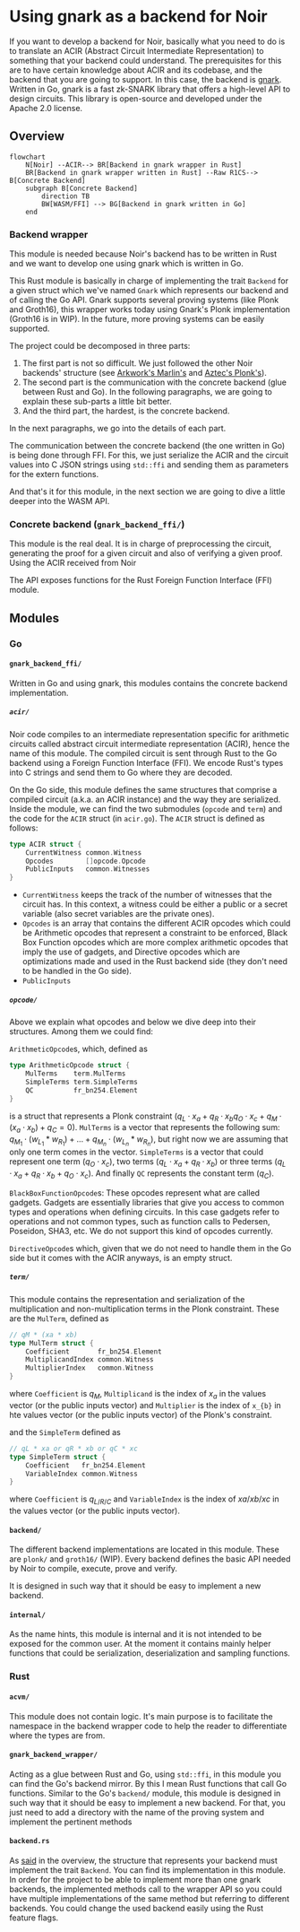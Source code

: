 # Using gnark as a backend for Noir

If you want to develop a backend for Noir, basically what you need to do is to translate an ACIR (Abstract Circuit Intermediate Representation) to something that your backend could understand.
The prerequisites for this are to have certain knowledge about ACIR and its codebase, and the backend that you are going to support.
In this case, the backend is [gnark](https://github.com/ConsenSys/gnark). Written in Go, gnark is a fast zk-SNARK library that offers a high-level API to design circuits. This library is open-source and developed under the Apache 2.0 license.

## Overview

```mermaid
flowchart
    N[Noir] --ACIR--> BR[Backend in gnark wrapper in Rust]
    BR[Backend in gnark wrapper written in Rust] --Raw R1CS--> B[Concrete Backend]
    subgraph B[Concrete Backend]
        direction TB
        BW[WASM/FFI] --> BG[Backend in gnark written in Go]
    end
```

### Backend wrapper

This module is needed because Noir's backend has to be written in Rust and we want to develop one using gnark which is written in Go.

This Rust module is basically in charge of implementing the trait `Backend` for a given struct which we've named `Gnark` which represents our backend and of calling the Go API. Gnark supports several proving systems (like Plonk and Groth16), this wrapper works today using Gnark's Plonk implementation (Groth16 is in WIP). In the future, more proving systems can be easily supported.

The project could be decomposed in three parts:

1. The first part is not so difficult. We just followed the other Noir backends' structure (see [Arkwork's Marlin's](https://github.com/noir-lang/marlin_arkworks_backend/tree/master/src) and [Aztec's Plonk's](https://github.com/noir-lang/aztec_backend/tree/master/barretenberg_static_lib/src)).
2. The second part is the communication with the concrete backend (glue between Rust and Go). In the following paragraphs, we are going to explain these sub-parts a little bit better.
3. And the third part, the hardest, is the concrete backend. 

In the next paragraphs, we go into the details of each part.

The communication between the concrete backend (the one written in Go) is being done through FFI. For this, we just serialize the ACIR and the circuit values into C JSON strings using `std::ffi` and sending them as parameters for the extern functions.

And that's it for this module, in the next section we are going to dive a little deeper into the WASM API.

### Concrete backend (`gnark_backend_ffi/`)

This module is the real deal. It is in charge of preprocessing the circuit, generating the proof for a given circuit and also of verifying a given proof. Using the ACIR received from Noir 

The API exposes functions for the Rust Foreign Function Interface (FFI) module.

## Modules

### Go

#### `gnark_backend_ffi/`

Written in Go and using gnark, this modules contains the concrete backend implementation.

##### `acir/`

Noir code compiles to an intermediate representation specific for arithmetic circuits called abstract circuit intermediate representation (ACIR), hence the name of this module. The compiled circuit is sent through Rust to the Go backend using a Foreign Function Interface (FFI). We encode Rust's types into C strings and send them to Go where they are decoded.

On the Go side, this module defines the same structures that comprise a compiled circuit (a.k.a. an ACIR instance) and the way they are serialized. Inside the module, we can find the two submodules (`opcode` and `term`) and the code for the `ACIR` struct (in `acir.go`). The `ACIR` struct is defined as follows:

```go
type ACIR struct {
	CurrentWitness common.Witness
	Opcodes        []opcode.Opcode
	PublicInputs   common.Witnesses
}
```

- `CurrentWitness` keeps the track of the number of witnesses that the circuit has. In this context, a witness could be either a public or a secret variable (also secret variables are the private ones).
- `Opcodes` is an array that contains the different ACIR opcodes which could be Arithmetic opcodes that represent a constraint to be enforced, Black Box Function opcodes which are more complex arithmetic opcodes that imply the use of gadgets, and Directive opcodes which are optimizations made and used in the Rust backend side (they don't need to be handled in the Go side). 
- `PublicInputs`

##### `opcode/` 

Above we explain what opcodes and below we dive deep into their structures. Among them we could find:

`ArithmeticOpcode`s, which, defined as
```go
type ArithmeticOpcode struct {
	MulTerms    term.MulTerms
	SimpleTerms term.SimpleTerms
	QC          fr_bn254.Element
}
```
is a struct that represents a Plonk constraint ($q_{L} \cdot x_{a} + q_{R} \cdot x_{b} 
 q_{O} \cdot x_{c} + q_{M} \cdot (x_{a} \cdot x_{b}) + q_{C} = 0$). `MulTerms` is a vector that represents the following sum: $q_{M_1} \cdot (w_{L_{1}} * w_{R_1}) + \dots + q_{M_n} \cdot (w_{L_{n}} * w_{R_n})$, but right now we are assuming that only one term comes in the vector. `SimpleTerms` is a vector that could represent one term ($q_{O} \cdot x_{c}$), two terms ($q_{L} \cdot x_{a} + q_{R} \cdot x_{b}$) or three terms ($q_{L} \cdot x_{a} + q_{R} \cdot x_{b} + q_{O} \cdot x_{c}$). And finally `QC` represents the constant term ($q_{C}$).

`BlackBoxFunctionOpcode`s: These opcodes represent what are called gadgets. Gadgets are essentially libraries that give you access to common types and operations when defining circuits. In this case gadgets refer to operations and not common types, such as function calls to Pedersen, Poseidon, SHA3, etc. We do not support this kind of opcodes currently.

`DirectiveOpcode`s which, given that we do not need to handle them in the Go side but it comes with the ACIR anyways, is an empty struct.

##### `term/`

This module contains the representation and serialization of the multiplication and non-multiplication terms in the Plonk constraint. These are the `MulTerm`, defined as

```go
// qM * (xa * xb)
type MulTerm struct {
	Coefficient       fr_bn254.Element
	MultiplicandIndex common.Witness
	MultiplierIndex   common.Witness
}
```

where `Coefficient` is $q_{M}$, `Multiplicand` is the index of $x_{a}$ in the values vector (or the public inputs vector) and `Multiplier` is the index of `x_{b}` in hte values vector (or the public inputs vector) of the Plonk's constraint.

and the `SimpleTerm` defined as

```go
// qL * xa or qR * xb or qC * xc
type SimpleTerm struct {
	Coefficient   fr_bn254.Element
	VariableIndex common.Witness
}
```

where `Coefficient` is $q_{L/R/C}$ and `VariableIndex` is the index of $xa/xb/xc$ in the values vector (or the public inputs vector). 

#### `backend/`

The different backend implementations are located in this module. These are `plonk/` and `groth16/` (WIP). Every backend defines the basic API needed by Noir to compile, execute, prove and verify.

It is designed in such way that it should be easy to implement a new backend.

#### `internal/`

As the name hints, this module is internal and it is not intended to be exposed for the common user. At the moment it contains mainly helper functions that could be serialization, deserialization and sampling functions.

### Rust

#### `acvm/`

This module does not contain logic. It's main purpose is to facilitate the namespace in the backend wrapper code to help the reader to differentiate where the types are from.

#### `gnark_backend_wrapper/`

Acting as a glue between Rust and Go, using `std::ffi`, in this module you can find the Go's backend mirror. By this I mean Rust functions that call Go functions. Similar to the Go's `backend/` module, this module is designed in such way that it should be easy to implement a new backend. For that, you just need to add a directory with the name of the proving system and implement the pertinent methods

#### `backend.rs`

As [said](###Backend-wrapper-written-in-Rust) in the overview, the structure that represents your backend must implement the trait `Backend`. You can find its implementation in this module. In order for the project to be able to implement more than one gnark backends, the implemented methods call to the wrapper API so you could have multiple implementations of the same method but referring to different backends. You could change the used backend easily using the Rust feature flags.
